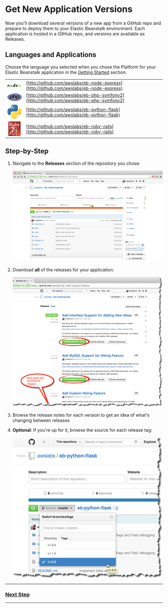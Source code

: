 # Get New Application Versions

Now you'll download several versions of a new app from a GitHub repo and prepare to deploy them to your Elastic Beanstalk environment. Each application is hosted in a GitHub repo, and versions are available as Releases.

## Languages and Applications

Choose the language you selected when you chose the Platform for your Elastic Beanstalk application in the [Getting Started](getting-started.md) section:

|         | | 
|:-------------:| ------------- |
| ![Node.js](img/node_logo.png)      | [http://github.com/awslabs/eb-node-express](http://github.com/awslabs/eb-node-express) |
| ![PHP](img/php-logo.png)    |   [http://github.com/awslabs/eb-php-symfony2](http://github.com/awslabs/eb-php-symfony2) |
| ![Python](img/python-logo.png) |    [http://github.com/awslabs/eb-python-flask](http://github.com/awslabs/eb-python-flask) |
| ![Ruby](img/ruby-logo.png) |    [http://github.com/awslabs/eb-ruby-rails](http://github.com/awslabs/eb-ruby-rails) |

## Step-by-Step

1. Navigate to the **Releases** section of the repository you chose:

	![](img/en/step_github-releases.png)

2. Download **all** of the releases for your application:

	![](img/en/step_github-download-releases.png)
	
3. Browse the release notes for each version to get an idea of what's changing between releases 
	
4. **Optional**: If you're up for it, browse the source for each release tag:

	![](img/en/step_browse-tags.png)
	
---

### [Next Step](deploy-app-version.md)

---
